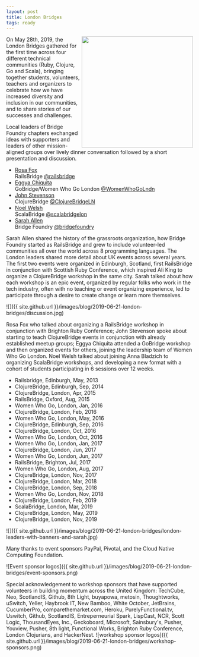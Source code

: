 ```yaml
---
layout: post
title: London Bridges
tags: ready
---
```


<img src="{{ site.github.url }}/images/blog/2019-06-21-london-bridges/london-bridges-paypal-pivotal-cncf.jpg" style="float:right; width:300px" />
On May 28th, 2019, the London Bridges gathered for the first time across
four different technical communities (Ruby, Clojure, Go and Scala), bringing
together students, volunteers, teachers and organizers to celebrate how we
have increased diversity and inclusion in our communities, and to share stories
of our successes and challenges.

Local leaders of Bridge Foundry chapters exchanged ideas with supporters and
leaders of other mission-aligned groups over lively dinner conversation followed
by a short presentation and discussion.

* [Rosa Fox](https://twitter.com/rosaemerald)<br/>RailsBridge [@railsbridge](https://twitter.com/railsbridge)
* [Eggya Chiquita](https://twitter.com/eggyac)<br/>GoBridge/Women Who Go London [@WomenWhoGoLndn
](https://twitter.com/WomenWhoGoLndn)
* [John Stevenson](https://twitter.com/jr0cket)<br/>ClojureBridge [@ClojureBridgeLN
](https://twitter.com/ClojureBridgeLN)
* [Noel Welsh](https://twitter.com/noelwelsh)<br/>ScalaBridge [@scalabridgelon](https://twitter.com/scalabridgelon)
* [Sarah Allen](https://twitter.com/ultrasaurus)<br/>Bridge Foundry [@bridgefoundry](https://twitter.com/bridgefoundry)

Sarah Allen shared the history of the grassroots organization, how Bridge
Foundry started as RailsBridge and grew to include volunteer-led communities all
over the world across 8 programming languages. The London leaders shared
more detail about UK events across several years. The first two events were
organized in Edinburgh, Scotland, first RailsBridge in conjunction with
Scottish Ruby Conference, which inspired Ali King to organize a ClojureBridge
workshop in the same city. Sarah talked about how each workshop is an epic
event, organized by regular folks who work in the tech industry, often with
no teaching or event organizing experience, led to participate through a desire
to create change or learn more themselves.
<!--more-->

![]({{ site.github.url }}/images/blog/2019-06-21-london-bridges/discussion.jpg)

Rosa Fox who talked about organizing a RailsBridge workshop in conjunction with
Brighton Ruby Conference; John Stevenson spoke about starting to teach
ClojureBridge events in conjunction with already established meetup groups;
Eggya Chiquita attended a GoBridge workshop and then organized events for
others, joining the leadership team of Women Who Go London. Noel Welsh
talked about joining Anna Bladzich to organizing ScalaBridge workshops, and
developing a new format with a cohort of students participating in 6 sessions
over 12 weeks.

* Railsbridge, Edinburgh, May, 2013
* ClojureBridge, Edinburgh, Sep, 2014
* ClojureBridge, London, Apr, 2015
* RailsBridge, Oxford, Aug, 2015
* Women Who Go, London, Jan, 2016
* ClojureBridge, London, Feb, 2016
* Women Who Go, London, May, 2016
* ClojureBridge, Edinburgh, Sep, 2016
* ClojureBridge, London, Oct, 2016
* Women Who Go, London, Oct, 2016
* Women Who Go, London, Jan, 2017
* ClojureBridge, London, Jun, 2017
* Women Who Go, London, Jun, 2017
* RailsBridge, Brighton, Jul, 2017
* Women Who Go, London, Aug, 2017
* ClojureBridge, London, Nov, 2017
* ClojureBridge, London, Mar, 2018
* ClojureBridge, London, Sep, 2018
* Women Who Go, London, Nov, 2018
* ClojureBridge, London, Feb, 2019
* ScalaBridge, London, Mar, 2019
* ClojureBridge, London, May, 2019
* ClojureBridge, London, Nov, 2019

![]({{ site.github.url }}/images/blog/2019-06-21-london-bridges/london-leaders-with-banners-and-sarah.jpg)

Many thanks to event sponsors PayPal, Pivotal, and the Cloud Native Computing
Foundation.

![Event sponsor logos]({{ site.github.url }}/images/blog/2019-06-21-london-bridges/event-sponsors.png)

Special acknowledgement to workshop sponsors that have supported volunteers
in building momentum across the United Kingdom: TechCube, Neo, ScotlandIS, Github, 8th Light, buyapowa, metosin, Thoughtworks, uSwitch, Yeller, Haybrook IT, New Bamboo, White October, JetBrains, CucumberPro, comparethemarket.com, Heroku, PurelyFunctional.tv, Uswitch, Github, ScotlandIS, Entreperneurial Spark, LispCast, NCR, Scott Logic, ThousandEyes, Inc., Geckoboard, Microsoft, Sainsbury's, Pusher, Youview, Pusher, 8th light, Functional Works, Brighton Ruby Conference, London Clojurians, and HackerNest.
![workshop sponsor logos]({{ site.github.url }}/images/blog/2019-06-21-london-bridges/workshop-sponsors.png)



